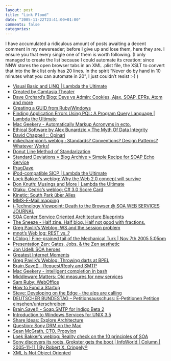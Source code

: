 ```yaml
---
layout: post
title: "Link Flood"
date: "2005-11-22T23:41:00+01:00"
comments: false
categories: 
---
```


<p>I have accumulated a ridiculous amount of posts awaiting a decent comment in my newsreader; before I give up and lose them, here they are. I ensure you that every single one of them is worth following. (I only managed to create the list because I could automate its creation: since NNW stores the open browser tabs in an XML .plist file, the XSLT to convert that into the link list only has 20 lines. In the spirit &#8220;Never do by hand in 10 minutes what you can automate in 20&#8221;, I just couldn&#8217;t resist :-) )</p>

<ul><li><a href="http://lambda-the-ultimate.org/node/view/967">Visual Basic and LINQ | Lambda the Ultimate</a></li><li><a href="http://subtextual.org/demo1.html">Created by Camtasia Theater</a></li><li><a href="http://www.pacificspirit.com/blog/2005/10/26/devs_vs_admin_cookies_ajax_soap_eprs_atom_and_more">Dave Orchard&#8217;s Blog: Devs vs Admin: Cookies, Ajax, SOAP, EPRs, Atom and more</a></li><li><a href="http://www.agileprogrammer.com/dotnetguy/archive/2005/10/27/8991.aspx#8998">Creating a GUID from Ruby/Windows</a></li><li><a href="http://lambda-the-ultimate.org/node/view/1079">Finding Application Errors Using PQL: A Program Query Language | Lambda the Ultimate</a></li><li><a href="http://www.macgeekery.com/automatically_markup_acronyms_in_ecto">Mac Geekery - Automatically Markup Acronyms in ecto.</a></li><li><a href="http://jooto.com/blog/index.php/2005/11/01/the-myth-of-data-integrity/">Ethical Software by Alex Bunardzic &#xBB; The Myth Of Data Integrity</a></li><li><a href="http://www.davidchappell.com/HTML_email/Opinari_No14_10_05.html">David Chappell :: Opinari</a></li><li><a href="http://blogs.msdn.com/mikechampion/archive/2005/11/03/488723.aspx">mikechampion&#8217;s weblog : Standards? Conventions? Design Patterns? Whatever Works!</a></li><li><a href="http://www.oreillynet.com/pub/wlg/8313">Donut Line Method of Standarization</a></li><li><a href="http://www.parand.com/say/index.php/2005/11/03/simple-recipe-for-soap-echo-service/">Standard Deviations &#xBB; Blog Archive &#xBB; Simple Recipe for SOAP Echo Service</a></li><li><a href="http://blogs.pragprog.com/cgi-bin/pragdave.cgi/Tech/Ruby/EIR.html">PragDave</a></li><li><a href="http://lambda-the-ultimate.org/node/view/1096">iPod-compatible SICP | Lambda the Ultimate</a></li><li><a href="http://loekb.blogspot.com/2005/11/why-web-20-concept-will-survive.html">Loek Bakker&#8217;s weblog: Why the Web 2.0 concept will survive</a></li><li><a href="http://lambda-the-ultimate.org/node/view/1101">Don Knuth: Musings and More | Lambda the Ultimate</a></li><li><a href="http://beust.com/weblog/archives/000333.html">Otaku, Cedric&#8217;s weblog: C# 3.0 Score Card</a></li><li><a href="http://korrespondence.blogspot.com/2005/11/south-park-ber-alles.html">Kinetic: South Park &#xFC;ber Alles</a></li><li><a href="http://www.ietf.org/internet-drafts/draft-ietf-lemonade-mms-mapping-06.txt">MMS-E-Mail mapping</a></li><li><a href="http://webservices.sys-con.com/read/143873.htm">i-Technology Viewpoint: Death to the Browser @ SOA WEB SERVICES JOURNAL</a></li><li><a href="http://www.soacenter.com/">SOA Center Service Oriented Architecture Blueprints</a></li><li><a href="http://www.thesneeze.com/mt-archives/000444.php">The Sneeze - Half zine. Half blog. Half not good with fractions.</a></li><li><a href="http://www.orablogs.com/pavlik/archives/001494.html">Greg Pavlik&#8217;s Weblog: WS and the session problem</a></li><li><a href="http://www.mnot.net/blog/2005/11/07/REST_vs">mnot&#x2019;s Web log: REST vs..?</a></li><li><a href="http://www.looselycoupled.com/blog/lc00aa00126.html">LCblog | Fine-grained tail of the Mechanical Turk | Nov 7th 2005 5:05pm</a></li><li><a href="http://presentationzen.blogs.com/presentationzen/2005/11/the_zen_estheti.html">Presentation Zen: Gates, Jobs, &amp; the Zen aesthetic</a></li><li><a href="http://weblog.infoworld.com/udell/2005/11/08.html#a1336">Jon Udell: SOA heroes</a></li><li><a href="http://www.aolwatch.org/100/">Greatest Internet Moments</a></li><li><a href="http://www.orablogs.com/pavlik/archives/001499.html">Greg Pavlik&#8217;s Weblog: Throwing darts at BPEL</a></li><li><a href="http://hyperthink.net/blog/2005/11/14/RequestReply+And+SMTP.aspx">Brain.Save() - Request/Reply and SMTP</a></li><li><a href="http://www.macgeekery.com/tips/cli/intelligent_completion_in_bash">Mac Geekery - intelligent completion in bash</a></li><li><a href="http://www.iona.com/blogs/vinoski/archives/000228.html">Middleware Matters: Old measures for new services</a></li><li><a href="http://www.intertwingly.net/blog/2005/11/14/WebOffice">Sam Ruby: WebOffice</a></li><li><a href="http://www.paulgraham.com/startupfunding.html">How to Fund a Startup</a></li><li><a href="http://www.1060.org/blogxter/entry?publicid=90258750A97701DE951A1C3B400875DE">Steve: Developing on the Edge - the alps are calling</a></li><li><a href="http://itc.napier.ac.uk/e-Petition/bundestag/view_petition.asp?PetitionID=11">DEUTSCHER BUNDESTAG &#x2013; Petitionsausschuss: E-Petitionen Petition einsehen/unterschreiben</a></li><li><a href="http://hyperthink.net/blog/PermaLink,guid,a9f032a3-744c-4cc0-8414-6df6ae514081.aspx">Brain.Save() - Soap.SMTP for Indigo Beta 2</a></li><li><a href="http://www.microsoft.com/windowsserversystem/sfu/techinfo/overview/sfuwp.mspx">Introduction to Windows Services for UNIX 3.5</a></li><li><a href="http://www.microsoft.com/architecture/default.aspx?pid=share.certification&amp;abver=FEEB2E89-4412-4C58-A7F8-9B2CA0E0BDAC">Share Ideas: Explore Architecture</a></li><li><a href="http://www.drunkenblog.com/drunkenblog-archives/000717.html">Question: Sony DRM on the Mac</a></li><li><a href="http://seanmcgrath.blogspot.com/archives/2005_11_13_seanmcgrath_archive.html#113222165336442037">Sean McGrath, CTO, Propylon</a></li><li><a href="http://loekb.blogspot.com/2005/11/reality-check-on-10-principles-of-soa.html">Loek Bakker&#8217;s weblog: Reality check on the 10 principles of SOA</a></li><li><a href="http://www.infoworld.com/article/05/11/11/46OPcringely_1.html">Sony discovers its roots, Grokster gets the boot | InfoWorld | Column | 2005-11-11 | By Robert X. Cringely&#xAE;</a></li><li><a href="http://norman.walsh.name/2003/06/01/xmlnotoo">XML Is Not Object Oriented</a></li></ul>


